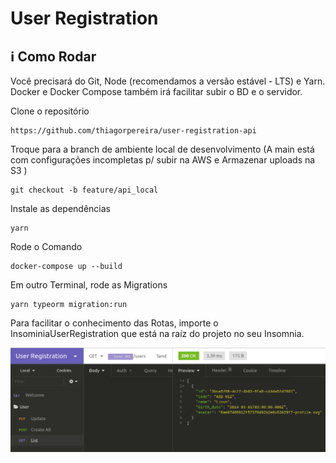 # User Registration

## :information_source: Como Rodar

Você precisará do Git, Node (recomendamos a versão estável - LTS) e Yarn. Docker e Docker Compose também irá facilitar subir o BD e o servidor.

Clone o repositório

```console
https://github.com/thiagorpereira/user-registration-api
```

Troque para a branch de ambiente local de desenvolvimento (A main está com configurações incompletas p/ subir na AWS e Armazenar uploads na S3 )

```console
git checkout -b feature/api_local
```

Instale as dependências

```console
yarn
```

Rode o Comando

```console
docker-compose up --build
```

Em outro Terminal, rode as Migrations

```console
yarn typeorm migration:run
```

Para facilitar o conhecimento das Rotas, importe o InsominiaUserRegistration que está na raíz do projeto no seu Insomnia.

<div align="center"><img src=".github/insomnia.png" alt="drawing" /></div>
